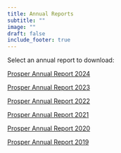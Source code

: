 ```yaml
---
title: Annual Reports
subtitle: ""
image: ""
draft: false
include_footer: true
---
```

Select an annual report to download:

<!-- Add a new one at the top here -->
<div class="report-card">
    <a href="/Prosper-Annual-Report-2024.pdf">
        <i class="report-icon fa fa-file-text fa-2x"></i>
        <p class="report-title">Prosper Annual Report 2024</p>
    </a>
</div>
<div class="report-card">
    <a href="/Prosper-Annual-Report-2023.pdf">
        <i class="report-icon fa fa-file-text fa-2x"></i>
        <p class="report-title">Prosper Annual Report 2023</p>
    </a>
</div>

<div class="report-card">
    <a href="/Prosper-Annual-Report-2022.pdf">
        <i class="report-icon fa fa-file-text fa-2x"></i>
        <p class="report-title">Prosper Annual Report 2022</p>
    </a>
</div>

<div class="report-card">
    <a href="/Prosper-Annual-Report-2021.pdf">
        <i class="report-icon fa fa-file-text fa-2x"></i>
        <p class="report-title">Prosper Annual Report 2021</p>
    </a>
</div>

<div class="report-card">
    <a href="/Prosper-Annual-Report-2020.pdf">
        <i class="report-icon fa fa-file-text fa-2x"></i>
        <p class="report-title">Prosper Annual Report 2020</p>
    </a>
</div>

<div class="report-card">
    <a href="/Prosper-Annual-Report-2019.pdf">
        <i class="report-icon fa fa-file-text fa-2x"></i>
        <p class="report-title">Prosper Annual Report 2019</p>
    </a>
</div>
